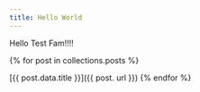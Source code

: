 ```yaml
---
title: Hello World
---
```


Hello Test Fam!!!!


{% for post in collections.posts %}

[{{ post.data.title }}]({{ post.
url }})
    {% endfor %}